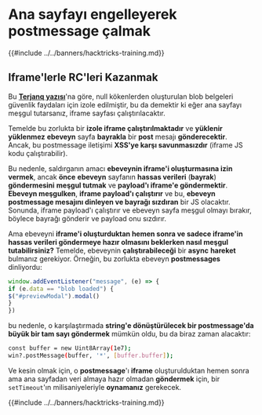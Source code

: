 # Ana sayfayı engelleyerek postmessage çalmak

{{#include ../../banners/hacktricks-training.md}}

## Iframe'lerle RC'leri Kazanmak

Bu [**Terjanq yazısı**](https://gist.github.com/terjanq/7c1a71b83db5e02253c218765f96a710)'na göre, null kökenlerden oluşturulan blob belgeleri güvenlik faydaları için izole edilmiştir, bu da demektir ki eğer ana sayfayı meşgul tutarsanız, iframe sayfası çalıştırılacaktır.

Temelde bu zorlukta bir **izole iframe çalıştırılmaktadır** ve **yüklenir yüklenmez** **ebeveyn** sayfa **bayrakla** bir **post** mesajı **gönderecektir**.\
Ancak, bu postmessage iletişimi **XSS'ye karşı savunmasızdır** (iframe JS kodu çalıştırabilir).

Bu nedenle, saldırganın amacı **ebeveynin iframe'i oluşturmasına izin vermek**, ancak **önce** **ebeveyn** sayfanın **hassas verileri** (**bayrak**) **göndermesini** **meşgul tutmak** ve **payload'ı iframe'e göndermektir**. **Ebeveyn meşgulken**, **iframe payload'ı çalıştırır** ve bu, **ebeveyn postmessage mesajını dinleyen ve bayrağı sızdıran** bir JS olacaktır.\
Sonunda, iframe payload'ı çalıştırır ve ebeveyn sayfa meşgul olmayı bırakır, böylece bayrağı gönderir ve payload onu sızdırır.

Ama ebeveyni **iframe'i oluşturduktan hemen sonra ve sadece iframe'in hassas verileri göndermeye hazır olmasını beklerken nasıl meşgul tutabilirsiniz?** Temelde, ebeveynin **çalıştırabileceği** bir **async** **hareket** bulmanız gerekiyor. Örneğin, bu zorlukta ebeveyn **postmessages** dinliyordu:
```javascript
window.addEventListener("message", (e) => {
if (e.data == "blob loaded") {
$("#previewModal").modal()
}
})
```
bu nedenle, o karşılaştırmada **string'e dönüştürülecek bir postmessage'da büyük bir tam sayı göndermek** mümkün oldu, bu da biraz zaman alacaktır:
```bash
const buffer = new Uint8Array(1e7);
win?.postMessage(buffer, '*', [buffer.buffer]);
```
Ve kesin olmak için, o **postmessage**'ı **iframe** oluşturulduktan hemen sonra ama ana sayfadan veri almaya hazır olmadan **göndermek** için, bir `setTimeout`'ın milisaniyeleriyle **oynamanız** gerekecek. 

{{#include ../../banners/hacktricks-training.md}}

